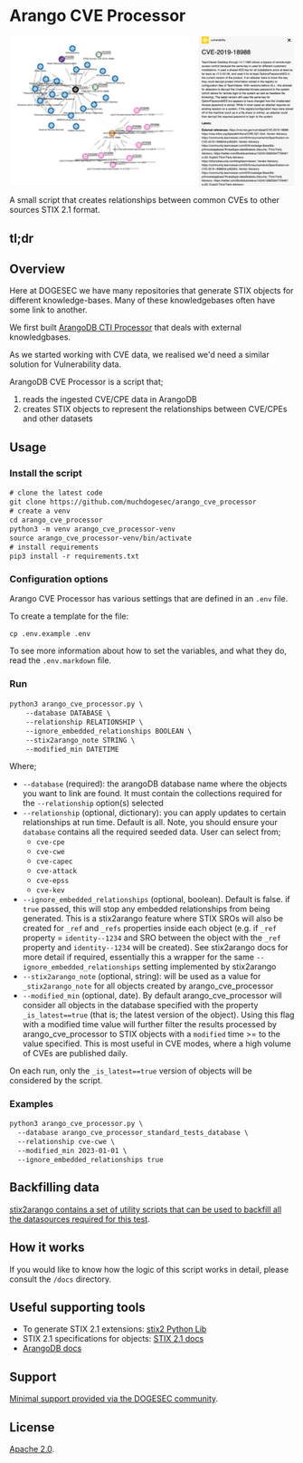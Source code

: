 # Arango CVE Processor

![](docs/arango_cve_processor.png)

A small script that creates relationships between common CVEs to other sources STIX 2.1 format.

## tl;dr



## Overview

Here at DOGESEC we have many repositories that generate STIX objects for different knowledge-bases. Many of these knowledgebases often have some link to another.

We first built [ArangoDB CTI Processor](https://github.com/muchdogesec/arango_cve_processor/) that deals with external knowledgbases.

As we started working with CVE data, we realised we'd need a similar solution for Vulnerability data.

ArangoDB CVE Processor is a script that;

1. reads the ingested CVE/CPE data in ArangoDB
2. creates STIX objects to represent the relationships between CVE/CPEs and other datasets

## Usage

### Install the script

```shell
# clone the latest code
git clone https://github.com/muchdogesec/arango_cve_processor
# create a venv
cd arango_cve_processor
python3 -m venv arango_cve_processor-venv
source arango_cve_processor-venv/bin/activate
# install requirements
pip3 install -r requirements.txt
````

### Configuration options

Arango CVE Processor has various settings that are defined in an `.env` file.

To create a template for the file:

```shell
cp .env.example .env
```

To see more information about how to set the variables, and what they do, read the `.env.markdown` file.

### Run

```shell
python3 arango_cve_processor.py \
    --database DATABASE \
    --relationship RELATIONSHIP \
    --ignore_embedded_relationships BOOLEAN \
    --stix2arango_note STRING \
    --modified_min DATETIME
```

Where;

* `--database` (required): the arangoDB database name where the objects you want to link are found. It must contain the collections required for the `--relationship` option(s) selected
* `--relationship` (optional, dictionary): you can apply updates to certain relationships at run time. Default is all. Note, you should ensure your `database` contains all the required seeded data. User can select from;
  * `cve-cpe`
  * `cve-cwe`
  * `cve-capec`
  * `cve-attack`
  * `cve-epss`
  * `cve-kev`
* `--ignore_embedded_relationships` (optional, boolean). Default is false. if `true` passed, this will stop any embedded relationships from being generated. This is a stix2arango feature where STIX SROs will also be created for `_ref` and `_refs` properties inside each object (e.g. if `_ref` property = `identity--1234` and SRO between the object with the `_ref` property and `identity--1234` will be created). See stix2arango docs for more detail if required, essentially this a wrapper for the same `--ignore_embedded_relationships` setting implemented by stix2arango
* `--stix2arango_note` (optional, string): will be used as a value for `_stix2arango_note` for all objects created by arango_cve_processor
* `--modified_min` (optional, date). By default arango_cve_processor will consider all objects in the database specified with the property `_is_latest==true` (that is; the latest version of the object). Using this flag with a modified time value will further filter the results processed by arango_cve_processor to STIX objects with a `modified` time >= to the value specified. This is most useful in CVE modes, where a high volume of CVEs are published daily.

On each run, only the `_is_latest==true` version of objects will be considered by the script.

### Examples

```shell
python3 arango_cve_processor.py \
  --database arango_cve_processor_standard_tests_database \
  --relationship cve-cwe \
  --modified_min 2023-01-01 \
  --ignore_embedded_relationships true
```

## Backfilling data

[stix2arango contains a set of utility scripts that can be used to backfill all the datasources required for this test](https://github.com/muchdogesec/stix2arango/tree/main/utilities).

## How it works

If you would like to know how the logic of this script works in detail, please consult the `/docs` directory.

## Useful supporting tools

* To generate STIX 2.1 extensions: [stix2 Python Lib](https://stix2.readthedocs.io/en/latest/)
* STIX 2.1 specifications for objects: [STIX 2.1 docs](https://docs.oasis-open.org/cti/stix/v2.1/stix-v2.1.html)
* [ArangoDB docs](https://www.arangodb.com/docs/stable/)

## Support

[Minimal support provided via the DOGESEC community](https://community.dogesec.com/).

## License

[Apache 2.0](/LICENSE).